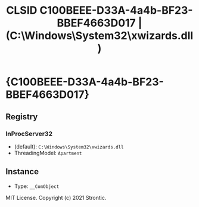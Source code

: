 ﻿---
title: "CLSID C100BEEE-D33A-4a4b-BF23-BBEF4663D017 | (C:\\Windows\\System32\\xwizards.dll)"
excerpt: What is COM-Object CLSID C100BEEE-D33A-4a4b-BF23-BBEF4663D017?
---

# {C100BEEE-D33A-4a4b-BF23-BBEF4663D017}


## Registry


### InProcServer32

* (default): `C:\Windows\System32\xwizards.dll`
* ThreadingModel: `Apartment`

## Instance

* Type: `__ComObject`

MIT License. Copyright (c) 2021 Strontic.


